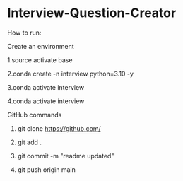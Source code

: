 # Interview-Question-Creator
How to run:

Create an environment

1.source activate base

2.conda create -n interview python=3.10 -y

3.conda activate interview

4.conda activate interview

GitHub commands
1. git clone https://github.com/

2. git add .

3. git commit -m "readme updated"

4. git push origin main